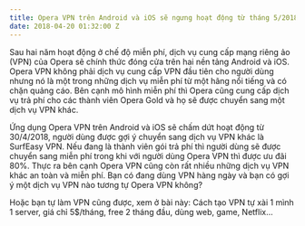 ```yaml
---
title: Opera VPN trên Android và iOS sẽ ngưng hoạt động từ tháng 5/2018
date: 2018-04-20 01:32:00 Z
---
```


Sau hai năm hoạt động ở chế độ miễn phí, dịch vụ cung cấp mạng riêng ảo (VPN) của Opera sẽ chính thức đóng cửa trên hai nền tảng Android và iOS. Opera VPN không phải dịch vụ cung cấp VPN đầu tiên cho người dùng nhưng nó là một trong những dịch vụ miễn phí từ một hãng nổi tiếng và có chặn quảng cáo. Bên cạnh mô hình miễn phí thì Opera cũng cung cấp dịch vụ trả phí cho các thành viên Opera Gold và họ sẽ được chuyển sang một dịch vụ VPN khác.

Ứng dụng Opera VPN trên Android và iOS sẽ chấm dứt hoạt động từ 30/4/2018, người dùng được gợi ý chuyển sang dịch vụ VPN khác là SurfEasy VPN. Nếu đang là thành viên gói trả phí thì người dùng sẽ được chuyển sang miễn phí trong khi với người dùng Opera VPN thì được ưu đãi 80%. Thực ra bên cạnh Opera VPN cũng còn rất nhiều những dịch vụ VPN khác an toàn và miễn phí. Bạn có đang dùng VPN hàng ngày và bạn có gợi ý một dịch vụ VPN nào tương tự Opera VPN không?

Hoặc bạn tự làm VPN cũng được, xem ở bài này: Cách tạo VPN tự xài 1 mình 1 server, giá chỉ 5$/tháng, free 2 tháng đầu, dùng web, game, Netflix...
